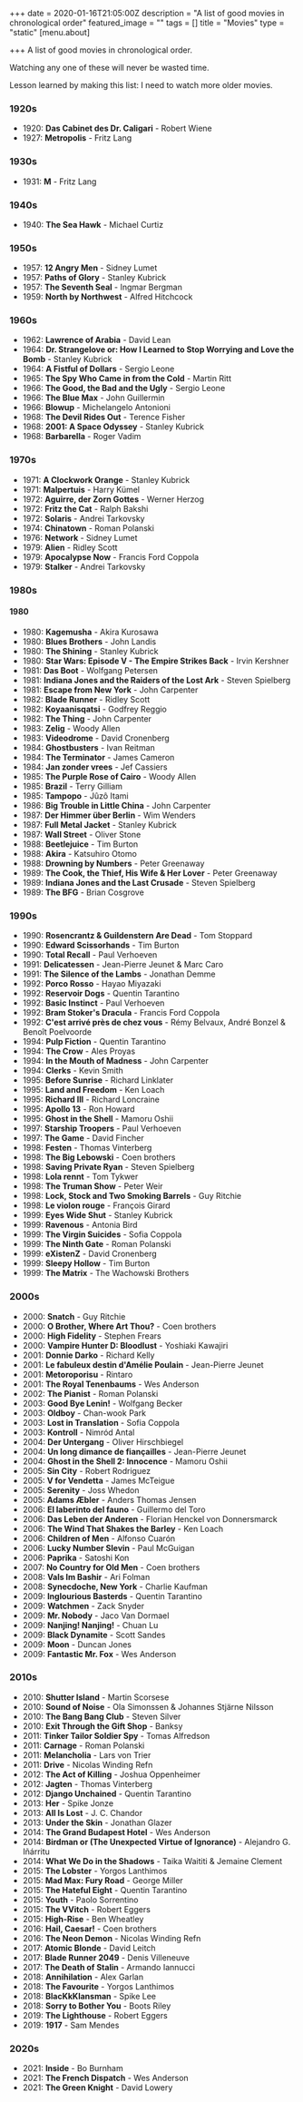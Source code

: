 +++
date = 2020-01-16T21:05:00Z
description = "A list of good movies in chronological order"
featured_image = ""
tags = []
title = "Movies"
type = "static"
[menu.about]

+++
A list of good movies in chronological order.

Watching any one of these will never be wasted time.

Lesson learned by making this list: I need to watch more older movies.

### 1920s

* 1920: **Das Cabinet des Dr. Caligari** - Robert Wiene
* 1927: **Metropolis** - Fritz Lang

### 1930s

* 1931: **M** - Fritz Lang

### 1940s

* 1940: **The Sea Hawk** - Michael Curtiz

### 1950s

* 1957: **12 Angry Men** - Sidney Lumet
* 1957: **Paths of Glory** - Stanley Kubrick
* 1957: **The Seventh Seal** - Ingmar Bergman
* 1959: **North by Northwest** - Alfred Hitchcock

### 1960s

* 1962: **Lawrence of Arabia** - David Lean
* 1964: **Dr. Strangelove or: How I Learned to Stop Worrying and Love the Bomb** - Stanley Kubrick
* 1964: **A Fistful of Dollars** - Sergio Leone
* 1965: **The Spy Who Came in from the Cold** - Martin Ritt
* 1966: **The Good, the Bad and the Ugly** - Sergio Leone
* 1966: **The Blue Max** - John Guillermin
* 1966: **Blowup** - Michelangelo Antonioni
* 1968: **The Devil Rides Out** - Terence Fisher
* 1968: **2001: A Space Odyssey** - Stanley Kubrick
* 1968: **Barbarella** - Roger Vadim

### 1970s

* 1971: **A Clockwork Orange** - Stanley Kubrick
* 1971: **Malpertuis** - Harry Kümel
* 1972: **Aguirre, der Zorn Gottes** - Werner Herzog
* 1972: **Fritz the Cat** - Ralph Bakshi
* 1972: **Solaris** - Andrei Tarkovsky
* 1974: **Chinatown** - Roman Polanski
* 1976: **Network** - Sidney Lumet
* 1979: **Alien** - Ridley Scott
* 1979: **Apocalypse Now** - Francis Ford Coppola
* 1979: **Stalker** - Andrei Tarkovsky

### 1980s

#### 1980

* 1980: **Kagemusha** - Akira Kurosawa
* 1980: **Blues Brothers** - John Landis
* 1980: **The Shining** - Stanley Kubrick
* 1980: **Star Wars: Episode V - The Empire Strikes Back** - Irvin Kershner
* 1981: **Das Boot** - Wolfgang Petersen
* 1981: **Indiana Jones and the Raiders of the Lost Ark** - Steven Spielberg
* 1981: **Escape from New York** - John Carpenter
* 1982: **Blade Runner** - Ridley Scott
* 1982: **Koyaanisqatsi** - Godfrey Reggio
* 1982: **The Thing** - John Carpenter
* 1983: **Zelig** - Woody Allen
* 1983: **Videodrome** - David Cronenberg
* 1984: **Ghostbusters** - Ivan Reitman
* 1984: **The Terminator** - James Cameron
* 1984: **Jan zonder vrees** - Jef Cassiers
* 1985: **The Purple Rose of Cairo** - Woody Allen
* 1985: **Brazil** - Terry Gilliam
* 1985: **Tampopo** - Jûzô Itami
* 1986: **Big Trouble in Little China** - John Carpenter
* 1987: **Der Himmer über Berlin** - Wim Wenders
* 1987: **Full Metal Jacket** - Stanley Kubrick
* 1987: **Wall Street** - Oliver Stone
* 1988: **Beetlejuice** - Tim Burton
* 1988: **Akira** - Katsuhiro Otomo
* 1988: **Drowning by Numbers** - Peter Greenaway
* 1989: **The Cook, the Thief, His Wife & Her Lover** - Peter Greenaway
* 1989: **Indiana Jones and the Last Crusade** - Steven Spielberg
* 1989: **The BFG** - Brian Cosgrove

### 1990s

* 1990: **Rosencrantz & Guildenstern Are Dead** - Tom Stoppard
* 1990: **Edward Scissorhands** - Tim Burton
* 1990: **Total Recall** - Paul Verhoeven
* 1991: **Delicatessen** - Jean-Pierre Jeunet & Marc Caro
* 1991: **The Silence of the Lambs** - Jonathan Demme
* 1992: **Porco Rosso** - Hayao Miyazaki
* 1992: **Reservoir Dogs** - Quentin Tarantino
* 1992: **Basic Instinct** - Paul Verhoeven
* 1992: **Bram Stoker's Dracula** - Francis Ford Coppola
* 1992: **C'est arrivé près de chez vous** - Rémy Belvaux, André Bonzel & Benoît Poelvoorde
* 1994: **Pulp Fiction** - Quentin Tarantino
* 1994: **The Crow** - Ales Proyas
* 1994: **In the Mouth of Madness** - John Carpenter
* 1994: **Clerks** - Kevin Smith
* 1995: **Before Sunrise** - Richard Linklater
* 1995: **Land and Freedom** - Ken Loach
* 1995: **Richard III** - Richard Loncraine
* 1995: **Apollo 13** - Ron Howard
* 1995: **Ghost in the Shell** - Mamoru Oshii
* 1997: **Starship Troopers** - Paul Verhoeven
* 1997: **The Game** - David Fincher
* 1998: **Festen** -  Thomas Vinterberg
* 1998: **The Big Lebowski** - Coen brothers
* 1998: **Saving Private Ryan** - Steven Spielberg
* 1998: **Lola rennt** - Tom Tykwer
* 1998: **The Truman Show** - Peter Weir
* 1998: **Lock, Stock and Two Smoking Barrels** - Guy Ritchie
* 1998: **Le violon rouge** - François Girard
* 1999: **Eyes Wide Shut** - Stanley Kubrick
* 1999: **Ravenous** - Antonia Bird
* 1999: **The Virgin Suicides** - Sofia Coppola
* 1999: **The Ninth Gate** - Roman Polanski
* 1999: **eXistenZ** - David Cronenberg
* 1999: **Sleepy Hollow** - Tim Burton
* 1999: **The Matrix** - The Wachowski Brothers

### 2000s

* 2000: **Snatch** - Guy Ritchie
* 2000: **O Brother, Where Art Thou?** - Coen brothers
* 2000: **High Fidelity** - Stephen Frears
* 2000: **Vampire Hunter D: Bloodlust** - Yoshiaki Kawajiri
* 2001: **Donnie Darko** - Richard Kelly
* 2001: **Le fabuleux destin d'Amélie Poulain** - Jean-Pierre Jeunet
* 2001: **Metoroporisu** - Rintaro
* 2001: **The Royal Tenenbaums** - Wes Anderson
* 2002: **The Pianist** - Roman Polanski
* 2003: **Good Bye Lenin!** - Wolfgang Becker
* 2003: **Oldboy** - Chan-wook Park
* 2003: **Lost in Translation** - Sofia Coppola
* 2003: **Kontroll** - Nimród Antal
* 2004: **Der Untergang** - Oliver Hirschbiegel
* 2004: **Un long dimance de fiançailles** - Jean-Pierre Jeunet
* 2004: **Ghost in the Shell 2: Innocence** - Mamoru Oshii
* 2005: **Sin City** - Robert Rodriguez
* 2005: **V for Vendetta** - James McTeigue
* 2005: **Serenity** - Joss Whedon
* 2005: **Adams Æbler** - Anders Thomas Jensen
* 2006: **El laberinto del fauno** - Guillermo del Toro
* 2006: **Das Leben der Anderen** - Florian Henckel von Donnersmarck
* 2006: **The Wind That Shakes the Barley** - Ken Loach
* 2006: **Children of Men** - Alfonso Cuarón
* 2006: **Lucky Number Slevin** - Paul McGuigan
* 2006: **Paprika** - Satoshi Kon
* 2007: **No Country for Old Men** - Coen brothers
* 2008: **Vals Im Bashir** - Ari Folman
* 2008: **Synecdoche, New York** - Charlie Kaufman
* 2009: **Inglourious Basterds** - Quentin Tarantino
* 2009: **Watchmen** - Zack Snyder
* 2009: **Mr. Nobody** - Jaco Van Dormael
* 2009: **Nanjing! Nanjing!** - Chuan Lu
* 2009: **Black Dynamite** - Scott Sandes
* 2009: **Moon** - Duncan Jones
* 2009: **Fantastic Mr. Fox** - Wes Anderson

### 2010s

* 2010: **Shutter Island** - Martin Scorsese
* 2010: **Sound of Noise** - Ola Simonssen & Johannes Stjärne Nilsson
* 2010: **The Bang Bang Club** - Steven Silver
* 2010: **Exit Through the Gift Shop** - Banksy
* 2011: **Tinker Tailor Soldier Spy** - Tomas Alfredson
* 2011: **Carnage** - Roman Polanski
* 2011: **Melancholia** - Lars von Trier
* 2011: **Drive** - Nicolas Winding Refn
* 2012: **The Act of Killing** - Joshua Oppenheimer
* 2012: **Jagten** - Thomas Vinterberg
* 2012: **Django Unchained** - Quentin Tarantino
* 2013: **Her** - Spike Jonze
* 2013: **All Is Lost** - J. C. Chandor
* 2013: **Under the Skin** - Jonathan Glazer
* 2014: **The Grand Budapest Hotel** - Wes Anderson
* 2014: **Birdman or (The Unexpected Virtue of Ignorance)** - Alejandro G. Iñárritu
* 2014: **What We Do in the Shadows** - Taika Waititi & Jemaine Clement
* 2015: **The Lobster** - Yorgos Lanthimos
* 2015: **Mad Max: Fury Road** - George Miller
* 2015: **The Hateful Eight** - Quentin Tarantino
* 2015: **Youth** - Paolo Sorrentino
* 2015: **The VVitch** - Robert Eggers
* 2015: **High-Rise** - Ben Wheatley
* 2016: **Hail, Caesar!** - Coen brothers
* 2016: **The Neon Demon** - Nicolas Winding Refn
* 2017: **Atomic Blonde** - David Leitch
* 2017: **Blade Runner 2049** - Denis Villeneuve
* 2017: **The Death of Stalin** - Armando Iannucci
* 2018: **Annihilation** - Alex Garlan
* 2018: **The Favourite** - Yorgos Lanthimos
* 2018: **BlacKkKlansman** - Spike Lee
* 2018: **Sorry to Bother You** - Boots Riley
* 2019: **The Lighthouse** - Robert Eggers
* 2019: **1917** - Sam Mendes

### 2020s

* 2021: **Inside** - Bo Burnham
* 2021: **The French Dispatch** - Wes Anderson
* 2021: **The Green Knight** - David Lowery